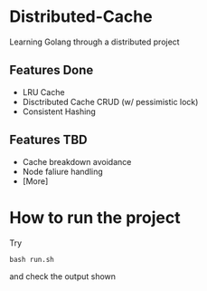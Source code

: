 # Distributed-Cache
Learning Golang through a distributed project
## Features Done
- LRU Cache
- Disctributed Cache CRUD (w/ pessimistic lock)
- Consistent Hashing
## Features TBD
- Cache breakdown avoidance
- Node faliure handling
- [More]
# How to run the project
Try
```
bash run.sh
```
and check the output shown